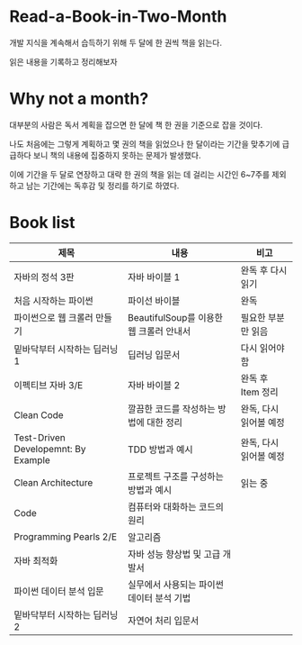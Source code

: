 # Read-a-Book-in-Two-Month
개발 지식을 계속해서 습득하기 위해 두 달에 한 권씩 책을 읽는다.  

읽은 내용을 기록하고 정리해보자

# Why not a month?
대부분의 사람은 독서 계획을 잡으면 한 달에 책 한 권을 기준으로 잡을 것이다.

나도 처음에는 그렇게 계획하고 몇 권의 책을 읽었으나
한 달이라는 기간을 맞추기에 급급하다 보니 책의 내용에 집중하지 못하는 문제가 발생했다.

이에 기간을 두 달로 연장하고 대략 한 권의 책을 읽는 데 걸리는 시간인 6~7주를 제외하고 남는 기간에는 독후감 및 정리를 하기로 하였다.

# Book list
|제목|내용|비고|
|----|----|----|
|자바의 정석 3판|자바 바이블 1|완독 후 다시 읽기|
|처음 시작하는 파이썬|파이선 바이블|완독|
|파이썬으로 웹 크롤러 만들기|BeautifulSoup를 이용한 웹 크롤러 안내서|필요한 부분만 읽음|
|밑바닥부터 시작하는 딥러닝 1|딥러닝 입문서|다시 읽어야 함|
|이펙티브 자바 3/E|자바 바이블 2|완독 후 Item 정리|
|Clean Code|깔끔한 코드를 작성하는 방법에 대한 정리|완독, 다시 읽어볼 예정|
|Test-Driven Developemnt: By Example|TDD 방법과 예시|완독, 다시 읽어볼 예정|
|Clean Architecture|프로젝트 구조를 구성하는 방법과 예시|읽는 중|
|Code|컴퓨터와 대화하는 코드의 원리||
|Programming Pearls 2/E|알고리즘||
|자바 최적화|자바 성능 향상법 및 고급 개발서||
|파이썬 데이터 분석 입문|실무에서 사용되는 파이썬 데이터 분석 기법||
|밑바닥부터 시작하는 딥러닝 2|자연어 처리 입문서||
